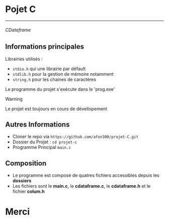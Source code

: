 # Pojet C

---

###### CDataframe

## Informations principales
Librairies utilisés :
* `stdio.h` qui une librairie par défault
* `stdlib.h` pour la gestion de mémoire notamment
* `string.h` pour les chaines de caractères

Le programme du projet s'exécute dans le 'prog.exe'


> [!WARNING]
> Le projet est toujours en cours de dévellopement

## Autres Informations

* Cloner le repo via `https://github.com/afon300/projet-C.git`
* Dossier du Projet : `cd projet-c`
* Programme Principal `main.c`

## Composition

* Le programme est composé de quatres fichiers accessibles depuis les **dossiers**
* Les fichiers sont le **main.c**, le **cdataframe.c**, le **cdataframe.h** et le fichier **colum.h**

# Merci
